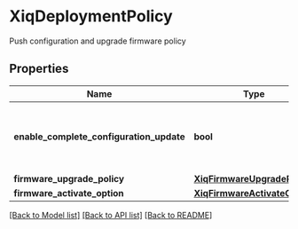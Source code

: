 # XiqDeploymentPolicy

Push configuration and upgrade firmware policy
## Properties
Name | Type | Description | Notes
------------ | ------------- | ------------- | -------------
**enable_complete_configuration_update** | **bool** | true if update complete configuration, otherwise update delta configuration | 
**firmware_upgrade_policy** | [**XiqFirmwareUpgradePolicy**](XiqFirmwareUpgradePolicy.md) |  | [optional] 
**firmware_activate_option** | [**XiqFirmwareActivateOption**](XiqFirmwareActivateOption.md) |  | [optional] 

[[Back to Model list]](../README.md#documentation-for-models) [[Back to API list]](../README.md#documentation-for-api-endpoints) [[Back to README]](../README.md)



